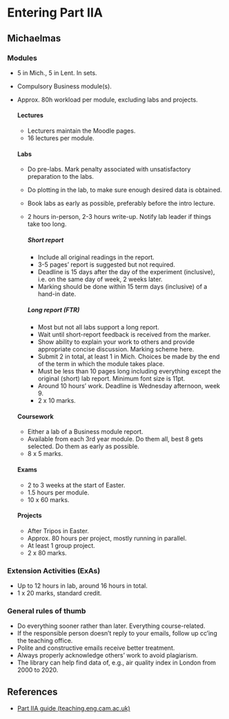 # Entering Part IIA

## Michaelmas

### Modules

- 5 in Mich., 5 in Lent. In sets.
- Compulsory Business module(s).
- Approx. 80h workload per module, excluding labs and projects.

  #### Lectures

  - Lecturers maintain the Moodle pages.
  - 16 lectures per module.

  #### Labs

  - Do pre-labs. Mark penalty associated with unsatisfactory preparation to the labs.
  - Do plotting in the lab, to make sure enough desired data is obtained.
  - Book labs as early as possible, preferably before the intro lecture.
  - 2 hours in-person, 2-3 hours write-up. Notify lab leader if things take too long.

    ##### Short report

    - Include all original readings in the report.
    - 3-5 pages’ report is suggested but not required.
    - Deadline is 15 days after the day of the experiment (inclusive), i.e. on the same day of week, 2 weeks later.
    - Marking should be done within 15 term days (inclusive) of a hand-in date.

    ##### Long report (FTR)

    - Most but not all labs support a long report.
    - Wait until short-report feedback is received from the marker.
    - Show ability to explain your work to others and provide appropriate concise discussion. Marking scheme here.
    - Submit 2 in total, at least 1 in Mich. Choices be made by the end of the term in which the module takes place.
    - Must be less than 10 pages long including everything except the original (short) lab report. Minimum font size is 11pt.
    - Around 10 hours’ work. Deadline is Wednesday afternoon, week 9.
    - 2 x 10 marks.

  #### Coursework

  - Either a lab of a Business module report.
  - Available from each 3rd year module. Do them all, best 8 gets selected. Do them as early as possible.
  - 8 x 5 marks.

  #### Exams

  - 2 to 3 weeks at the start of Easter.
  - 1.5 hours per module.
  - 10 x 60 marks.

  #### Projects

  - After Tripos in Easter.
  - Approx. 80 hours per project, mostly running in parallel.
  - At least 1 group project.
  - 2 x 80 marks.

### Extension Activities (ExAs)

- Up to 12 hours in lab, around 16 hours in total.
- 1 x 20 marks, standard credit.

### General rules of thumb

- Do everything sooner rather than later. Everything course-related.
- If the responsible person doesn’t reply to your emails, follow up cc’ing the teaching office.
- Polite and constructive emails receive better treatment.
- Always properly acknowledge others’ work to avoid plagiarism.
- The library can help find data of, e.g., air quality index in London from 2000 to 2020.

## References

- [Part IIA guide (teaching.eng.cam.ac.uk)](https://teaching.eng.cam.ac.uk/node/421)

